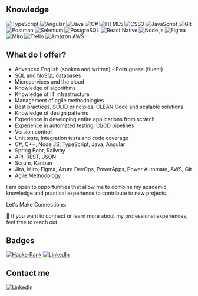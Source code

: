 

## Knowledge

![TypeScript](https://img.shields.io/badge/TypeScript-3178C6?style=for-the-badge&logo=typescript&logoColor=white)
![Angular](https://img.shields.io/badge/Angular-E23237?style=for-the-badge&logo=angular&logoColor=white)
![Java](https://img.shields.io/badge/Java-E34A86?style=for-the-badge&logo=java&logoColor=white)
![C#](https://img.shields.io/badge/C%23-239120?style=for-the-badge&logo=c-sharp&logoColor=white)
![HTML5](https://img.shields.io/badge/HTML5-E34F26?style=for-the-badge&logo=html5&logoColor=white)
![CSS3](https://img.shields.io/badge/CSS3-1572B6?style=for-the-badge&logo=css3&logoColor=white)
![JavaScript](https://img.shields.io/badge/JavaScript-F7DF1E?style=for-the-badge&logo=javascript&logoColor=black)
![Git](https://img.shields.io/badge/Git-F05032?style=for-the-badge&logo=git&logoColor=white)
![Postman](https://img.shields.io/badge/Postman-F7695E?style=for-the-badge&logo=postman&logoColor=white)
![Selenium](https://img.shields.io/badge/Selenium-43B02A?style=for-the-badge&logo=selenium&logoColor=white)
![PostgreSQL](https://img.shields.io/badge/PostgreSQL-4169E1?style=for-the-badge&logo=postgresql&logoColor=white)
![React Native](https://img.shields.io/badge/React_Native-61DAFB?style=for-the-badge&logo=react&logoColor=black)
![Node.js](https://img.shields.io/badge/Node.js-339933?style=for-the-badge&logo=node.js&logoColor=white)
![Figma](https://img.shields.io/badge/Figma-F24E1E?style=for-the-badge&logo=figma&logoColor=white)
![Miro](https://img.shields.io/badge/Miro-050038?style=for-the-badge&logo=miro&logoColor=white)
![Trello](https://img.shields.io/badge/Trello-0052CC?style=for-the-badge&logo=trello&logoColor=white)
![Amazon AWS](https://img.shields.io/badge/Amazon_AWS-232F3E?style=for-the-badge&logo=amazonaws&logoColor=white)

## What do I offer?

- Advanced English (spoken and written) - Portuguese (fluent)
- SQL and NoSQL databases
- Microservices and the cloud
- Knowledge of algorithms
- Knowledge of IT infrastructure
- Management of agile methodologies
- Best practices, SOLID principles, CLEAN Code and scalable solutions
- Knowledge of design patterns
- Experience in developing entire applications from scratch
- Experience in automated testing, CI/CD pipelines
- Version control
- Unit tests, integration tests and code coverage
- C#, C++, Node JS, TypeScript, Java, Angular
- Spring Boot, Railway
- API, REST, JSON
- Scrum, Kanban
- Jira, Miro, Figma, Azure DevOps, PowerApps, Power Automate, AWS, Git
- Agile Methodology

I am open to opportunities that allow me to combine my academic knowledge and practical experience to contribute to new projects.

Let's Make Connections:

🤝 If you want to connect or learn more about my professional experiences, feel free to reach out.


## Badges

[![HackerRank](https://img.shields.io/badge/HackerRank-2EC866?style=for-the-badge&logo=hackerrank&logoColor=white)](https://www.hackerrank.com/profile/contatogsantosd1)
[![LinkedIn](https://img.shields.io/badge/LinkedIn-0A66C2?style=for-the-badge&logo=linkedin&logoColor=white)](https://www.linkedin.com/in/gsantosdasilva)

## Contact me

[![LinkedIn](https://img.shields.io/badge/LinkedIn-0A66C2?style=for-the-badge&logo=linkedin&logoColor=white)](https://www.linkedin.com/in/gsantosdasilva)
